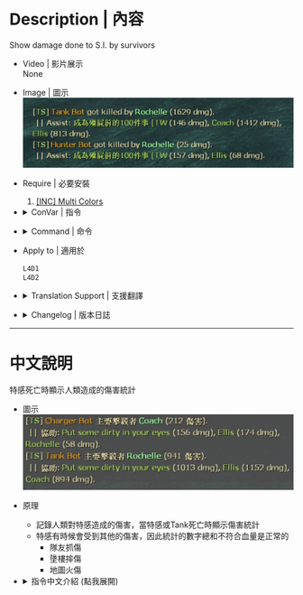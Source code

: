 # Description | 內容
Show damage done to S.I. by survivors

* Video | 影片展示
<br/>None

* Image | 圖示
	<br/>![l4d2_assist_1](image/l4d2_assist_1.jpg)  

* Require | 必要安裝
	1. [[INC] Multi Colors](https://github.com/fbef0102/L4D1_2-Plugins/releases/tag/Multi-Colors)

* <details><summary>ConVar | 指令</summary>

	* cfg/sourcemod/l4d2_assist.cfg
		```php
		// If 1, Enables this plugin.
		sm_assist_enable "1"

		// Turn on the plugin in these game modes, separate by commas (no spaces). (Empty = all).
		sm_assist_modes ""

		// Turn off the plugin in these game modes, separate by commas (no spaces). (Empty = none).
		sm_assist_modes_off ""

		// Turn on the plugin in these game modes. 0=All, 1=Coop, 2=Survival, 4=Versus, 8=Scavenge. Add numbers together.
		sm_assist_modes_tog "0"

		// If 1, only show damage done to Tank.
		sm_assist_tank_only "0"
		```
</details>

* <details><summary>Command | 命令</summary>

	None
</details>

* Apply to | 適用於
	```
	L4D1
	L4D2
	```

* <details><summary>Translation Support | 支援翻譯</summary>

	```
	English
	繁體中文
	简体中文
	Russian
	```
</details>

* <details><summary>Changelog | 版本日誌</summary>

	* v2.4 (2024-11-24)
		* Delete witch report
		* Update translation

	* v2.3 (2023-9-27)
		* Accurate damage stats, now consider SI hurt from other damage (teammate claw dmg, fire dmg, fall dmg, etc.)

	* v2.2 (2023-5-14)
		* Optimize code

	* v2.1 (2022-12-16)
		* Translation Support

	* v2.0
		* Remake code

	* v1.6
		* [Original Post by [E]c](https://forums.alliedmods.net/showthread.php?t=123811?t=123811)
</details>

- - - -
# 中文說明
特感死亡時顯示人類造成的傷害統計

* 圖示
	<br/>![l4d2_assist_1](image/zho/l4d2_assist_1.jpg)  

* 原理
	* 記錄人類對特感造成的傷害，當特感或Tank死亡時顯示傷害統計
	* 特感有時候會受到其他的傷害，因此統計的數字總和不符合血量是正常的
		* 隊友抓傷
		* 墬樓摔傷
		* 地圖火傷

* <details><summary>指令中文介紹 (點我展開)</summary>

	* cfg/sourcemod/l4d2_assist.cfg
		```php
		// 0=關閉插件, 1=啟動插件
		sm_assist_enable "1"

		// 什麼模式下啟動此插件, 逗號區隔 (無空白). (留白 = 所有模式)
		sm_assist_modes ""

		// 什麼模式下關閉此插件, 逗號區隔 (無空白). (留白 = 無)
		sm_assist_modes_off ""

		// 什麼模式下啟動此插件. 0=所有模式, 1=戰役, 2=生存, 4=對抗, 8=清道夫. 請將數字相加起來
		sm_assist_modes_tog "0"

		// 為1時，只顯示對Tank造成的傷害
		sm_assist_tank_only "0"
		```
</details>


